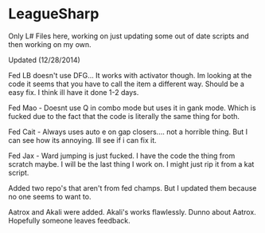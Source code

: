 LeagueSharp
===========
Only L# Files here, working on just updating some out of date scripts and then working on my own. 


Updated (12/28/2014)

Fed LB doesn't use DFG... It works with activator though. Im looking at the code it seems that you have to call the item a different way. Should be a easy fix. I think ill have it done 1-2 days.

Fed Mao - Doesnt use Q in combo mode but uses it in gank mode. Which is fucked due to the fact that the code is literally the same thing for both.

Fed Cait - Always uses auto e on gap closers.... not a horrible thing. But I can see how its annoying. Ill see if i can fix it.

Fed Jax - Ward jumping is just fucked. I have the code the thing from scratch maybe. I will be the last thing I work on. I might just rip it from a kat script.

Added two repo's that aren't from fed champs. But I updated them because  no one seems to want to.

Aatrox and Akali were added. Akali's works flawlessly. Dunno about Aatrox. Hopefully someone leaves feedback. 
